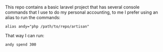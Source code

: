 This repo contains a basic laravel project that has several console commands that I use to do my personal accounting, to me I prefer using an alias to run the commands:

 ```
 alias andy="php /path/to/repo/artisan"
 ```

 That way I can run:

 ```
 andy spend 300
 ```